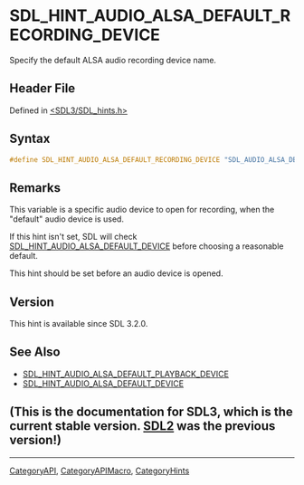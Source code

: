 # SDL_HINT_AUDIO_ALSA_DEFAULT_RECORDING_DEVICE

Specify the default ALSA audio recording device name.

## Header File

Defined in [<SDL3/SDL_hints.h>](https://github.com/libsdl-org/SDL/blob/main/include/SDL3/SDL_hints.h)

## Syntax

```c
#define SDL_HINT_AUDIO_ALSA_DEFAULT_RECORDING_DEVICE "SDL_AUDIO_ALSA_DEFAULT_RECORDING_DEVICE"
```

## Remarks

This variable is a specific audio device to open for recording, when the
"default" audio device is used.

If this hint isn't set, SDL will check
[SDL_HINT_AUDIO_ALSA_DEFAULT_DEVICE](SDL_HINT_AUDIO_ALSA_DEFAULT_DEVICE)
before choosing a reasonable default.

This hint should be set before an audio device is opened.

## Version

This hint is available since SDL 3.2.0.

## See Also

- [SDL_HINT_AUDIO_ALSA_DEFAULT_PLAYBACK_DEVICE](SDL_HINT_AUDIO_ALSA_DEFAULT_PLAYBACK_DEVICE)
- [SDL_HINT_AUDIO_ALSA_DEFAULT_DEVICE](SDL_HINT_AUDIO_ALSA_DEFAULT_DEVICE)


## (This is the documentation for SDL3, which is the current stable version. [SDL2](https://wiki.libsdl.org/SDL2/) was the previous version!)



----
[CategoryAPI](CategoryAPI), [CategoryAPIMacro](CategoryAPIMacro), [CategoryHints](CategoryHints)

